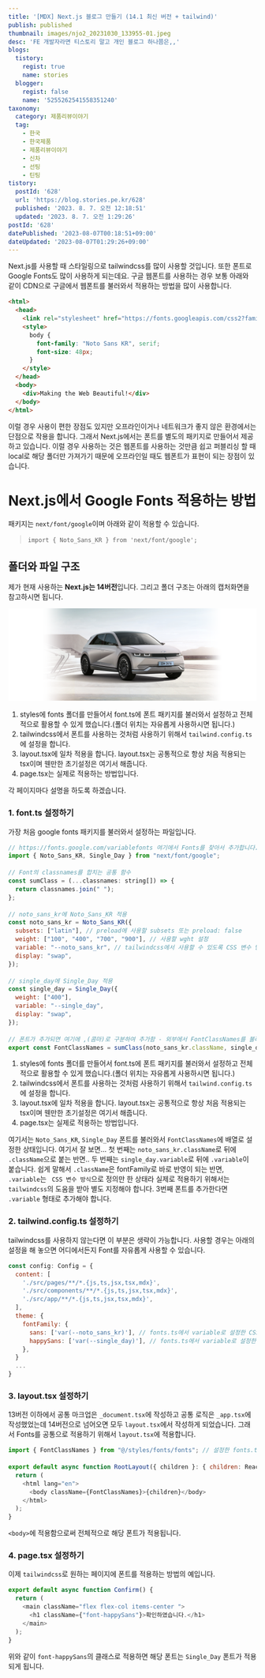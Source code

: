 ```yaml
---
title: '[MDX] Next.js 블로그 만들기 (14.1 최신 버전 + tailwind)'
publish: published
thumbnail: images/njo2_20231030_133955-01.jpeg
desc: 'FE 개발자라면 티스토리 말고 개인 블로그 하나쯤은,,'
blogs:
  tistory:
    regist: true
    name: stories
  blogger:
    regist: false
    name: '5255262541558351240'
taxonomy:
  category: 제품리뷰이야기
  tag:
    - 한국
    - 한국제품
    - 제품리뷰이야기
    - 신차
    - 선팅
    - 틴팅
tistory:
  postId: '628'
  url: 'https://blog.stories.pe.kr/628'
  published: '2023. 8. 7. 오전 12:18:51'
  updated: '2023. 8. 7. 오전 1:29:26'
postId: '628'
datePublished: '2023-08-07T00:18:51+09:00'
dateUpdated: '2023-08-07T01:29:26+09:00'
---
```


Next.js를 사용할 때 스타일링으로 tailwindcss를 많이 사용할 것입니다. 또한 폰트로 Google Fonts도 많이 사용하게 되는데요.
구글 웹폰트를 사용하는 경우 보통 아래와 같이 CDN으로 구글에서 웹폰트를 불러와서 적용하는 방법을 많이 사용합니다.



```html
<html>
  <head>
    <link rel="stylesheet" href="https://fonts.googleapis.com/css2?family=Noto+Sans+KR" />
    <style>
      body {
        font-family: "Noto Sans KR", serif;
        font-size: 48px;
      }
    </style>
  </head>
  <body>
    <div>Making the Web Beautiful!</div>
  </body>
</html>
```

이럴 경우 사용이 편한 장점도 있지만 오프라인이거나 네트워크가 좋지 않은 환경에서는 단점으로 작용을 합니다.
그래서 Next.js에서는 폰트를 별도의 패키지로 만들어서 제공하고 있습니다. 이럴 경우 사용하는 것은 웹폰트를 사용하는 것만큼 쉽고 퍼블리싱 할 때 local로 해당 폴더만 가져가기 때문에 오프라인일 때도 웹폰트가 표현이 되는 장점이 있습니다.


# Next.js에서 Google Fonts 적용하는 방법

패키지는 `next/font/google`이며 아래와 같이 적용할 수 있습니다.

> `import { Noto_Sans_KR } from 'next/font/google';`

## 폴더와 파일 구조

제가 현재 사용하는 **Next.js는 14버전**입니다. 그리고 폴더 구조는 아래의 캡처화면을 참고하시면 됩니다.

![](images/2023-07-26-14-41-09.png)

1. styles에 fonts 폴더를 만들어서 font.ts에 폰트 패키지를 불러와서 설정하고 전체적으로 활용할 수 있게 했습니다.(폴더 위치는 자유롭게 사용하시면 됩니다.)
2. tailwindcss에서 폰트를 사용하는 것처럼 사용하기 위해서 `tailwind.config.ts`에 설정을 합니다.
3. layout.tsx에 일차 적용을 합니다. layout.tsx는 공통적으로 항상 처음 적용되는 tsx이며 웬만한 초기설정은 여기서 해줍니다.
4. page.tsx는 실제로 적용하는 방법입니다.

각 페이지마다 설명을 하도록 하겠습니다.



### 1. font.ts 설정하기

가장 처음 google fonts 패키지를 불러와서 설정하는 파일입니다.

```javascript
// https://fonts.google.com/variablefonts 여기에서 Fonts를 찾아서 추가합니다.
import { Noto_Sans_KR, Single_Day } from "next/font/google";

// Font의 classnames를 합치는 공통 함수
const sumClass = (...classnames: string[]) => {
  return classnames.join(" ");
};

// noto_sans_kr에 Noto_Sans_KR 적용
const noto_sans_kr = Noto_Sans_KR({
  subsets: ["latin"], // preload에 사용할 subsets 또는 preload: false
  weight: ["100", "400", "700", "900"], // 사용할 wght 설정
  variable: "--noto_sans_kr", // tailwindcss에서 사용할 수 있도록 CSS 변수 방식 설정
  display: "swap",
});

// single_day에 Single_Day 적용
const single_day = Single_Day({
  weight: ["400"],
  variable: "--single_day",
  display: "swap",
});

// 폰트가 추가되면 여기에 ,(콤마)로 구분하여 추가함 - 외부에서 FontClassNames를 불러와 적용함
export const FontClassNames = sumClass(noto_sans_kr.className, single_day.variable);
```
1. styles에 fonts 폴더를 만들어서 font.ts에 폰트 패키지를 불러와서 설정하고 전체적으로 활용할 수 있게 했습니다.(폴더 위치는 자유롭게 사용하시면 됩니다.)
2. tailwindcss에서 폰트를 사용하는 것처럼 사용하기 위해서 `tailwind.config.ts`에 설정을 합니다.
3. layout.tsx에 일차 적용을 합니다. layout.tsx는 공통적으로 항상 처음 적용되는 tsx이며 웬만한 초기설정은 여기서 해줍니다.
4. page.tsx는 실제로 적용하는 방법입니다.


여기서는 `Noto_Sans_KR`, `Single_Day` 폰트를 불러와서 `FontClassNames`에 배열로 설정한 상태입니다.
여기서 잘 보면...
첫 번째는 `noto_sans_kr.className`로 뒤에 `.className`으로 붙는 반면..
두 번째는 `single_day.variable`로 뒤에 `.variable`이 붙습니다.
쉽게 말해서 `.className`은 fontFamily로 바로 반영이 되는 반면,
`.variable`는 ` CSS 변수 방식`으로 정의만 한 상태라 실제로 적용하기 위해서는 `tailwindcss`의 도움을 받아 별도 지정해야 합니다. 3번째 폰트를 추가한다면 `.variable` 형태로 추가해야 합니다.

### 2. tailwind.config.ts 설정하기

tailwindcss를 사용하지 않는다면 이 부분은 생략이 가능합니다. 사용할 경우는 아래의 설정을 해 놓으면 어디에서든지 Font를 자유롭게 사용할 수 있습니다.

```javascript
const config: Config = {
  content: [
    './src/pages/**/*.{js,ts,jsx,tsx,mdx}',
    './src/components/**/*.{js,ts,jsx,tsx,mdx}',
    './src/app/**/*.{js,ts,jsx,tsx,mdx}',
  ],
  theme: {
    fontFamily: {
      sans: ['var(--noto_sans_kr)'], // fonts.ts에서 variable로 설정한 CSS 변수를 불러와 적용합니다.
      happySans: ['var(--single_day)'], // fonts.ts에서 variable로 설정한 CSS 변수를 불러와 적용합니다.
    },
  }
  ...
}
```

### 3. layout.tsx 설정하기

13버전 이하에서 공통 마크업은 `_document.tsx`에 작성하고 공통 로직은 `_app.tsx`에 작성했었는데 14버전으로 넘어오면 모두 `layout.tsx`에서 작성하게 되었습니다. 그래서 Fonts를 공통으로 적용하기 위해서 `layout.tsx`에 적용합니다.

```javascript
import { FontClassNames } from "@/styles/fonts/fonts"; // 설정한 fonts.ts에서 `FontClassNames` 불러옴

export default async function RootLayout({ children }: { children: React.ReactNode }) {
  return (
    <html lang="en">
      <body className={FontClassNames}>{children}</body>
    </html>
  );
}
```

`<body>`에 적용함으로써 전체적으로 해당 폰트가 적용됩니다.

### 4. page.tsx 설정하기

이제 `tailwindcss`로 원하는 페이지에 폰트를 적용하는 방법의 예입니다.

```javascript
export default async function Confirm() {
  return (
    <main className="flex flex-col items-center ">
      <h1 className={"font-happySans"}>확인하였습니다.</h1>
    </main>
  );
}
```

위와 같이 `font-happySans`의 클래스로 적용하면 해당 폰트는 `Single_Day` 폰트가 적용되게 됩니다.
